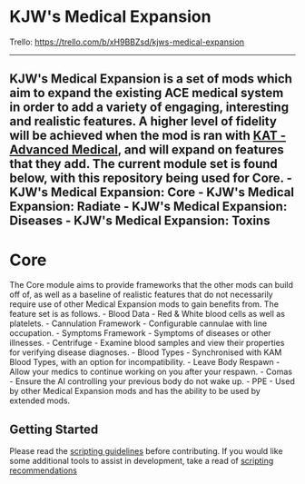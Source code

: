 # KJW's Medical Expansion

Trello: https://trello.com/b/xH9BBZsd/kjws-medical-expansion

---
KJW's Medical Expansion is a set of mods which aim to expand the existing ACE medical system in order to add a variety of engaging, interesting and realistic features. A higher level of fidelity will be achieved when the mod is ran with [KAT - Advanced Medical](https://steamcommunity.com/sharedfiles/filedetails/?id=2020940806), and will expand on features that they add. The current module set is found below, with this repository being used for Core.
    - KJW's Medical Expansion: Core
    - KJW's Medical Expansion: Radiate
    - KJW's Medical Expansion: Diseases
    - KJW's Medical Expansion: Toxins
---
# Core

The Core module aims to provide frameworks that the other mods can build off of, as well as a baseline of realistic features that do not necessarily require use of other Medical Expansion mods to gain benefits from. The feature set is as follows.
    - Blood Data - Red & White blood cells as well as platelets.
    - Cannulation Framework - Configurable cannulae with line occupation.
    - Symptoms Framework - Symptoms of diseases or other illnesses.
    - Centrifuge - Examine blood samples and view their properties for verifying disease diagnoses.
    - Blood Types - Synchronised with KAM Blood Types, with an option for incompatibility.
    - Leave Body Respawn - Allow your medics to continue working on you after your respawn.
        - Comas - Ensure the AI controlling your previous body do not wake up.
    - PPE - Used by other Medical Expansion mods and has the ability to be used by extended mods.

## Getting Started

Please read the [scripting guidelines](scriptingguidelines.md) before contributing. If you would like some additional tools to assist in development, take a read of [scripting recommendations](scriptingrecommendations.md)
